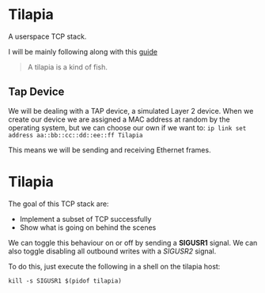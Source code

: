 # Tilapia

A userspace TCP stack.

I will be mainly following along with this
[guide](https://www.saminiir.com/lets-code-tcp-ip-stack-1-ethernet-arp/)

> A tilapia is a kind of fish.

## Tap Device
We will be dealing with a TAP device, a simulated Layer 2 device.
When we create our device we are assigned a MAC address at random
by the operating system, but we can choose our own if we want to:
`ip link set address aa::bb::cc::dd::ee::ff Tilapia`

This means we will be sending and receiving Ethernet frames.

# Tilapia

The goal of this TCP stack are:
* Implement a subset of TCP successfully
* Show what is going on behind the scenes

We can toggle this behaviour on or off by sending a **SIGUSR1** signal.
We can also toggle disabling all outbound writes with a *SIGUSR2* signal.

To do this, just execute the following in a shell on the tilapia host:

``` kill -s SIGUSR1 $(pidof tilapia) ```
